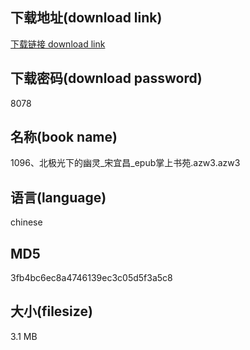 ## 下载地址(download link)
[下载链接 download link](https://voluble-croquembouche-d321dc.netlify.app/?s=1096%E3%80%81%E5%8C%97%E6%9E%81%E5%85%89%E4%B8%8B%E7%9A%84%E5%B9%BD%E7%81%B5_%E5%AE%8B%E5%AE%9C%E6%98%8C_epub%E6%8E%8C%E4%B8%8A%E4%B9%A6%E8%8B%91.azw3)

## 下载密码(download password)
8078

## 名称(book name)
1096、北极光下的幽灵_宋宜昌_epub掌上书苑.azw3.azw3

## 语言(language)
chinese

## MD5
3fb4bc6ec8a4746139ec3c05d5f3a5c8

## 大小(filesize)
3.1 MB
